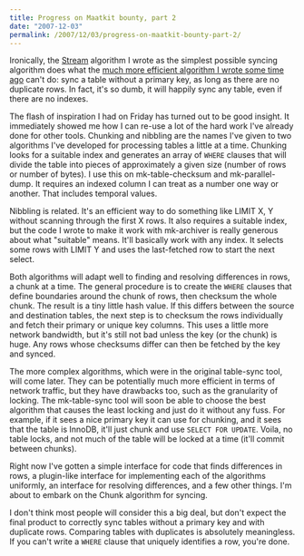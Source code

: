 ```yaml
---
title: Progress on Maatkit bounty, part 2
date: "2007-12-03"
permalink: /2007/12/03/progress-on-maatkit-bounty-part-2/
---
```

Ironically, the [Stream][1] algorithm I wrote as the simplest possible syncing algorithm does what the [much more efficient algorithm I wrote some time ago][2] can't do: sync a table without a primary key, as long as there are no duplicate rows. In fact, it's so dumb, it will happily sync any table, even if there are no indexes.

The flash of inspiration I had on Friday has turned out to be good insight. It immediately showed me how I can re-use a lot of the hard work I've already done for other tools. Chunking and nibbling are the names I've given to two algorithms I've developed for processing tables a little at a time. Chunking looks for a suitable index and generates an array of `WHERE` clauses that will divide the table into pieces of approximately a given size (number of rows or number of bytes). I use this on mk-table-checksum and mk-parallel-dump. It requires an indexed column I can treat as a number one way or another. That includes temporal values.

Nibbling is related. It's an efficient way to do something like LIMIT X, Y without scanning through the first X rows. It also requires a suitable index, but the code I wrote to make it work with mk-archiver is really generous about what "suitable" means. It'll basically work with any index. It selects some rows with LIMIT Y and uses the last-fetched row to start the next select.

Both algorithms will adapt well to finding and resolving differences in rows, a chunk at a time. The general procedure is to create the `WHERE` clauses that define boundaries around the chunk of rows, then checksum the whole chunk. The result is a tiny little hash value. If this differs between the source and destination tables, the next step is to checksum the rows individually and fetch their primary or unique key columns. This uses a little more network bandwidth, but it's still not bad unless the key (or the chunk) is huge. Any rows whose checksums differ can then be fetched by the key and synced.

The more complex algorithms, which were in the original table-sync tool, will come later. They can be potentially much more efficient in terms of network traffic, but they have drawbacks too, such as the granularity of locking. The mk-table-sync tool will soon be able to choose the best algorithm that causes the least locking and just do it without any fuss. For example, if it sees a nice primary key it can use for chunking, and it sees that the table is InnoDB, it'll just chunk and use `SELECT FOR UPDATE`. Voila, no table locks, and not much of the table will be locked at a time (it'll commit between chunks).

Right now I've gotten a simple interface for code that finds differences in rows, a plugin-like interface for implementing each of the algorithms uniformly, an interface for resolving differences, and a few other things. I'm about to embark on the Chunk algorithm for syncing.

I don't think most people will consider this a big deal, but don't expect the final product to correctly sync tables without a primary key and with duplicate rows. Comparing tables with duplicates is absolutely meaningless. If you can't write a `WHERE` clause that uniquely identifies a row, you're done.

 [1]: http://www.xaprb.com/blog/2007/11/30/progress-on-maatkit-bounty/
 [2]: http://www.xaprb.com/blog/2007/03/05/an-algorithm-to-find-and-resolve-data-differences-between-mysql-tables/
